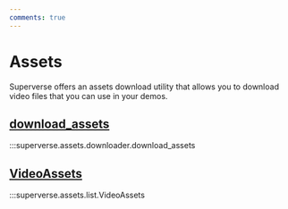 ```yaml
---
comments: true
---
```


# Assets

Superverse offers an assets download utility that allows you to download video files
that you can use in your demos.

<div class="md-typeset">
    <h2><a href="#superverse.assets.downloader.download_assets.download_assets">download_assets</a></h2>
</div>

:::superverse.assets.downloader.download_assets

<div class="md-typeset">
    <h2><a href="#superverse.assets.downloader.download_assets.VideoAssets">VideoAssets</a></h2>
</div>

:::superverse.assets.list.VideoAssets
